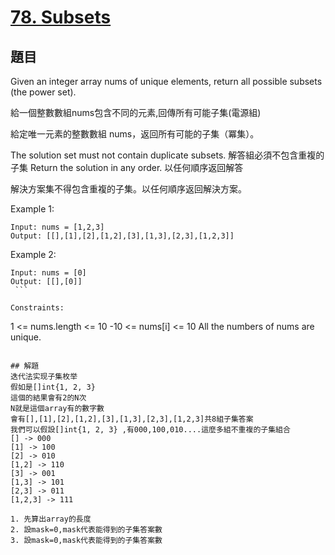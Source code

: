# [78. Subsets](https://leetcode.com/problems/two-sum/)


## 題目

Given an integer array nums of unique elements, return all possible subsets (the power set).

給一個整數數組nums包含不同的元素,回傳所有可能子集(電源組)

給定唯一元素的整數數組 nums，返回所有可能的子集（冪集）。

The solution set must not contain duplicate subsets. 
解答組必須不包含重複的子集
Return the solution in any order.
以任何順序返回解答

解決方案集不得包含重複的子集。以任何順序返回解決方案。
 

Example 1:
```
Input: nums = [1,2,3]
Output: [[],[1],[2],[1,2],[3],[1,3],[2,3],[1,2,3]]
```

Example 2:
```
Input: nums = [0]
Output: [[],[0]]
 ```

Constraints:
```
1 <= nums.length <= 10
-10 <= nums[i] <= 10
All the numbers of nums are unique.
```

## 解題
迭代法实现子集枚举
假如是[]int{1, 2, 3} 
這個的結果會有2的N次
N就是這個array有的數字數
會有[],[1],[2],[1,2],[3],[1,3],[2,3],[1,2,3]共8組子集答案
我們可以假設[]int{1, 2, 3} ,有000,100,010....這麼多組不重複的子集組合
[] -> 000
[1] -> 100
[2] -> 010
[1,2] -> 110
[3] -> 001
[1,3] -> 101
[2,3] -> 011
[1,2,3] -> 111

1. 先算出array的長度
2. 設mask=0,mask代表能得到的子集答案數
3. 設mask=0,mask代表能得到的子集答案數



